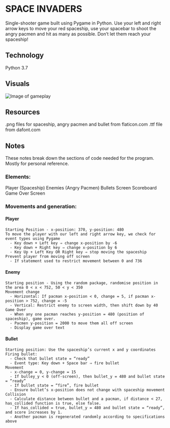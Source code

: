 # SPACE INVADERS
Single-shooter game built using Pygame in Python. 
Use your left and right arrow keys to move your red spaceship, 
use your spacebar to shoot the angry pacmen and hit as many as possible. 
Don’t let them reach your spaceship!


## Technology
Python 3.7


## Visuals
![Image of gameplay](https://github.com/leejohann/SpaceInvaders/SpaceInvaders-gameplay.jpg)

## Resources
.png files for spaceship, angry pacmen and bullet from flaticon.com
.ttf file from dafont.com


## Notes
These notes break down the sections of code needed for the program. Mostly for personal reference.

### Elements:
  Player (Spaceship)
  Enemies (Angry Pacmen)
  Bullets
  Screen
  Scoreboard
  Game Over Screen

### Movements and generation:
  #### Player
    Starting Position - x-position: 370, y-position: 480
    To move the player with our left and right arrow key, we check for event types using Pygame
      - Key down + Left key ⇒ change x-position by -6
      - Key down + Right key ⇒ change x-position by 6
      - Key Up + Left Key OR Right key ⇒ stop moving the spaceship
    Prevent player from moving off screen
      - If statement used to restrict movement between 0 and 736
  
  #### Enemy
    Starting position - Using the random package, randomise position in the area 0 < x < 752, 50 < y < 350
    Movement change 
      - Horizontal: If pacman x-position < 0, change = 5, if pacman x-position > 752, change = -5
      - Vertical: Restrict enemy to screen width, then shift down by 40
    Game Over
      - When any one pacman reaches y-position = 480 (position of spaceship), game over.
      - Pacmen y-position = 2000 to move them all off screen
      - Display game over text
 
 #### Bullet
    Starting position: Use the spaceship’s current x and y coordinates
    Firing bullet:
      - Check that bullet state = “ready”
      - Event type: Key down + Space bar ⇒ fire bullet
    Movement 
      - x-change = 0, y-change = 15
      - If bulley_y < 0 (off-screen), then bullet_y = 480 and bullet state = “ready”
      - If bullet state = “fire”, fire bullet
      - Ensure bullet’s x-position does not change with spaceship movement
    Collision
      - Calculate distance between bullet and a pacman, if distance < 27, has_collided function is true, else false.
      - If has_collided = true, bullet_y = 480 and bullet state = “ready”, and score increases by 1.
      - Another pacman is regenerated randomly according to specifications above
